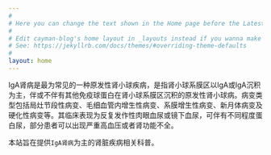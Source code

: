 ```yaml
---
#
# Here you can change the text shown in the Home page before the Latest Posts section.
#
# Edit cayman-blog's home layout in _layouts instead if you wanna make some changes
# See: https://jekyllrb.com/docs/themes/#overriding-theme-defaults
#
layout: home
---
```


IgA肾病是最为常见的一种原发性肾小球疾病，是指肾小球系膜区以IgA或IgA沉积为主，伴或不伴有其他免疫球蛋白在肾小球系膜区沉积的原发性肾小球病。病变类型包括局灶节段性病变、毛细血管内增生性病变、系膜增生性病变、新月体病变及硬化性病变等。其临床表现为反复发作性肉眼血尿或镜下血尿，可伴有不同程度蛋白尿，部分患者可以出现严重高血压或者肾功能不全。

本站旨在提供`IgA肾病`为主的肾脏疾病相关科普。

